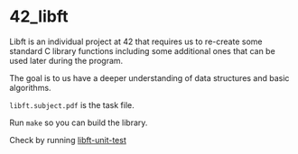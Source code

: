 # 42_libft

Libft is an individual project at 42 that requires us to re-create some standard C library functions including some additional ones that can be used later during the program.

The goal is to us have a deeper understanding of data structures and basic algorithms.

`libft.subject.pdf` is the task file.

Run `make` so you can build the library.

Check by running [libft-unit-test](https://github.com/alelievr/libft-unit-test)
